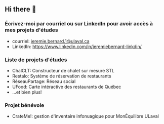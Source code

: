## Hi there 👋
### Écrivez-moi par courriel ou sur LinkedIn pour avoir accès à mes projets d'études
- courriel: jeremie.bernard.1@ulaval.ca
- LinkedIn: https://www.linkedin.com/in/jeremiebernard-linkdin/
### Liste de projets d'études
- ChalCLT: Constructeur de chalet sur mesure STL
- Restalo: Système de réservation de restaurants
- RéseauPartage: Réseau social
- UFood: Carte intéractive des restaurants de Québec
- ...et bien plus!
### Projet bénévole
- CrateMe!: gestion d'inventaire infonuagique pour MonÉquilibre ULaval

<!--
**JayBernard01/JayBernard01** is a ✨ _special_ ✨ repository because its `README.md` (this file) appears on your GitHub profile.

Here are some ideas to get you started:

- 🔭 I’m currently working on ...
- 🌱 I’m currently learning ...
- 👯 I’m looking to collaborate on ...
- 🤔 I’m looking for help with ...
- 💬 Ask me about ...
- 📫 How to reach me: ...
- 😄 Pronouns: ...
- ⚡ Fun fact: ...
-->
